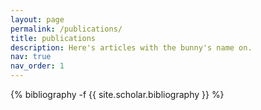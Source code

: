 ```yaml
---
layout: page
permalink: /publications/
title: publications
description: Here's articles with the bunny's name on.
nav: true
nav_order: 1
---
```

<!-- _pages/publications.md -->
<div class="publications">

{% bibliography -f {{ site.scholar.bibliography }} %}

</div>
